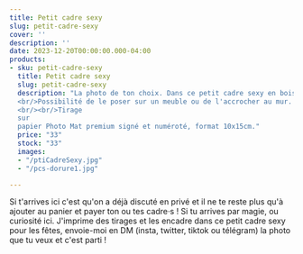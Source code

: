 ```yaml
---
title: Petit cadre sexy
slug: petit-cadre-sexy
cover: ''
description: ''
date: 2023-12-20T00:00:00.000-04:00
products:
- sku: petit-cadre-sexy
  title: Petit cadre sexy
  slug: petit-cadre-sexy
  description: "La photo de ton choix. Dans ce petit cadre sexy en bois, double contour Noir et Bois clair. 
  <br/>Possibilité de le poser sur un meuble ou de l'accrocher au mur. 
  <br/><br/>Tirage 
  sur 
  papier Photo Mat premium signé et numéroté, format 10x15cm."
  price: "33"
  stock: "33"
  images:
  - "/ptiCadreSexy.jpg"
  - "/pcs-dorure1.jpg"

---
```

Si t'arrives ici c'est qu'on a déjà discuté en privé et il ne te reste plus qu'à ajouter au panier et payer ton ou tes 
cadre·s !
Si tu arrives par magie, ou curiosité ici. J'imprime des tirages et les encadre dans ce petit cadre sexy pour les 
fêtes, envoie-moi en DM (insta, twitter, tiktok ou télégram) la photo que tu veux et c'est parti !
